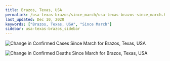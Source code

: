 ```yaml
---
title: Brazos, Texas, USA
permalink: /usa-texas-brazos/since_march/usa-texas-brazos-since_march.html
last_updated: Dec 10, 2020
keywords: ["Brazos, Texas, USA", "Since March"]
sidebar: usa-texas-brazos_sidebar
---
```


![Change in Confirmed Cases Since March for Brazos, Texas, USA](/covid_tracker/images/graphs/usa-texas-brazos-delta_confirmed-since_march_graph.png)

![Change in Confirmed Deaths Since March for Brazos, Texas, USA](/covid_tracker/images/graphs/usa-texas-brazos-delta_deaths-since_march_graph.png)
